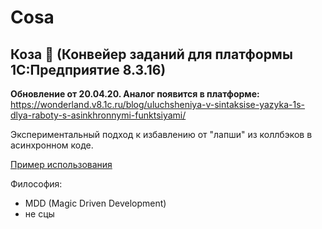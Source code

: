 # Cosa

## Коза 🤘 (Конвейер заданий для платформы 1С:Предприятие 8.3.16)

**Обновление от 20.04.20. Аналог появится в платформе:** https://wonderland.v8.1c.ru/blog/uluchsheniya-v-sintaksise-yazyka-1s-dlya-raboty-s-asinkhronnymi-funktsiyami/

Экспериментальный подход к избавлению от "лапши" из коллбэков в асинхронном коде.

[Пример использования](https://github.com/tsukanov-as/goat/blob/dev/src/DataProcessors/%D0%A2%D0%B5%D1%81%D1%82/Forms/%D0%A4%D0%BE%D1%80%D0%BC%D0%B0/Ext/Form/Module.bsl)

Философия:
* MDD (Magic Driven Development)
* не сцы
